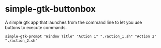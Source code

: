 # simple-gtk-buttonbox
A simple gtk app that launches from the command line to let you use buttons to execute commands. 

`simple-gtk-prompt "Window Title" "Action 1" "./action_1.sh" "Action 2" "./action_2.sh"`
